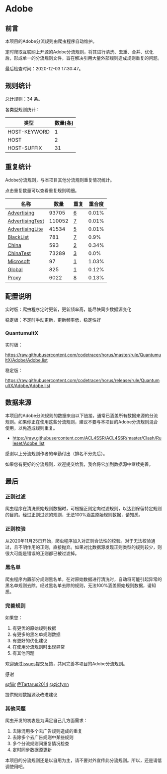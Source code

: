 # Adobe

## 前言

本项目的Adobe分流规则由爬虫程序自动维护。

定时爬取互联网上开源的Adobe分流规则，将其进行清洗、去重、合并、优化后，形成单一的分流规则文件，旨在解决引用大量外部规则造成规则重复的问题。




最后检查时间：2020-12-03 17:30:47。

## 规则统计

总计规则：34 条。

各类型规则统计：

| 类型 | 数量(条) |
| ---- | ---- |
| HOST-KEYWORD | 1 |
| HOST | 2 |
| HOST-SUFFIX | 31 |
## 重复统计

Adobe分流规则，与本项目其他分流规则重复情况统计。

点击重复数量可以查看重复规则明细。

| 名称 | 数量 | 重复 | 重合度 |
| ---- | ---- | ---- | ------ |
|  [Advertising](https://github.com/codetracer/horus/tree/master/rule/QuantumultX/Advertising)    | 93705   | [6](https://github.com/codetracer/horus/tree/master/rule/QuantumultX/Adobe/Repeat.list)   |   0.01% |
|  [AdvertisingTest](https://github.com/codetracer/horus/tree/master/rule/QuantumultX/AdvertisingTest)    | 110052   | [7](https://github.com/codetracer/horus/tree/master/rule/QuantumultX/Adobe/Repeat.list)   |   0.01% |
|  [AdvertisingLite](https://github.com/codetracer/horus/tree/master/rule/QuantumultX/AdvertisingLite)    | 41534   | [5](https://github.com/codetracer/horus/tree/master/rule/QuantumultX/Adobe/Repeat.list)   |   0.01% |
|  [BlackList](https://github.com/codetracer/horus/tree/master/rule/QuantumultX/BlackList)    | 781   | [7](https://github.com/codetracer/horus/tree/master/rule/QuantumultX/Adobe/Repeat.list)   |   0.9% |
|  [China](https://github.com/codetracer/horus/tree/master/rule/QuantumultX/China)    | 593   | [2](https://github.com/codetracer/horus/tree/master/rule/QuantumultX/Adobe/Repeat.list)   |   0.34% |
|  [ChinaTest](https://github.com/codetracer/horus/tree/master/rule/QuantumultX/ChinaTest)    | 73289   | [3](https://github.com/codetracer/horus/tree/master/rule/QuantumultX/Adobe/Repeat.list)   |   0.0% |
|  [Microsoft](https://github.com/codetracer/horus/tree/master/rule/QuantumultX/Microsoft)    | 97   | [1](https://github.com/codetracer/horus/tree/master/rule/QuantumultX/Adobe/Repeat.list)   |   1.03% |
|  [Global](https://github.com/codetracer/horus/tree/master/rule/QuantumultX/Global)    | 825   | [1](https://github.com/codetracer/horus/tree/master/rule/QuantumultX/Adobe/Repeat.list)   |   0.12% |
|  [Proxy](https://github.com/codetracer/horus/tree/master/rule/QuantumultX/Proxy)    | 6022   | [8](https://github.com/codetracer/horus/tree/master/rule/QuantumultX/Adobe/Repeat.list)   |   0.13% |
## 配置说明

实时版：爬虫程序定时更新，更新频率高，能尽快同步数据源变化

稳定版：不定时手动更新，更新频率低，稳定性好

### QuantumultX 
实时版：

https://raw.githubusercontent.com/codetracer/horus/master/rule/QuantumultX/Adobe/Adobe.list

稳定版：

https://raw.githubusercontent.com/codetracer/horus/release/rule/QuantumultX/Adobe/Adobe.list

## 数据来源

本项目的Adobe分流规则的数据来自以下链接，通常已涵盖所有数据来源的分流规则。如果你正在使用这些分流规则，建议不要与本项目的Adobe分流规则混合使用，以免造成规则重复。

- https://raw.githubusercontent.com/ACL4SSR/ACL4SSR/master/Clash/Ruleset/Adobe.list


感谢以上分流规则作者的辛勤付出（排名不分先后）。

如果您有更好的分流规则，欢迎提交给我，我会将它加到数据源中继续完善。

## 最后

### 正则过滤

爬虫程序在清洗原始规则数据时，可根据正则定向过滤规则，以达到保留特定规则的目的。经过正则过滤的规则，无法100%涵盖原始规则数据，请知悉。

### 正则校验

从2020年11月25日开始，爬虫程序加入对正则合法性的校验。对于无法校验通过，且不明作用的正则，直接抛弃。如果对比数据源发现正则类型的规则较少，则很大可能是错误的正则都已被过滤掉。

### 黑名单

爬虫程序内置部分规则黑名单，在对原始数据进行清洗时，自动将可能引起异常的黑名单规则去除。经过黑名单去除的规则，无法100%涵盖原始规则数据，请知悉。

### 完善规则

如果您：

1. 有更优的原始规则数据
2. 有更多的黑名单规则数据
3. 有更好的优化建议
4. 在使用分流规则时出现异常
5. 有其他问题

欢迎通过[issues](https://github.com/codetracer/horus/issues/new)提交反馈，共同完善本项目的Adobe分流规则。

感谢

[@fiiir](https://github.com/fiiir) [@Tartarus2014](https://github.com/Tartarus2014) [@zjcfynn](https://github.com/zjcfynn) 

提供规则数据源及改进建议

### 其他问题

爬虫开发的初衷是为满足自己几方面需求：

1. 去除混用多个去广告规则造成的重复
2. 去除多个去广告规则中某些规则
3. 多个分流规则间重复情况检查
4. 定时同步数据源更新

本项目的分流规则还是以自用为主，请不要对外宣传此分流规则。所以，还是请低调使用吧。